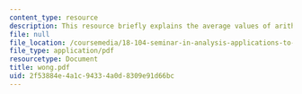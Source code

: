 ```yaml
---
content_type: resource
description: This resource briefly explains the average values of arithmetic functions.
file: null
file_location: /coursemedia/18-104-seminar-in-analysis-applications-to-number-theory-fall-2006/2f53884e4a1c94334a0d8309e91d66bc_wong.pdf
file_type: application/pdf
resourcetype: Document
title: wong.pdf
uid: 2f53884e-4a1c-9433-4a0d-8309e91d66bc
---
```

